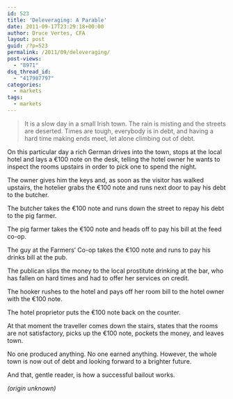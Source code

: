 ```yaml
---
id: 523
title: 'Deleveraging: A Parable'
date: 2011-09-17T23:29:18+00:00
author: Druce Vertes, CFA
layout: post
guid: /?p=523
permalink: /2011/09/deleveraging/
post-views:
  - "8971"
dsq_thread_id:
  - "417987797"
categories:
  - markets
tags:
  - markets
---
```

> It is a slow day in a small Irish town. The rain is misting and the streets are deserted. Times are tough, everybody is in debt, and having a hard time making ends meet, let alone climbing out of debt.
<!--more-->
On this particular day a rich German drives into the town, stops at the local hotel and lays a €100 note on the desk, telling the hotel owner he wants to inspect the rooms upstairs in order to pick one to spend the night.

The owner gives him the keys and, as soon as the visitor has walked upstairs, the hotelier grabs the €100 note and runs next door to pay his debt to the butcher.

The butcher takes the €100 note and runs down the street to repay his debt to the pig farmer.

The pig farmer takes the €100 note and heads off to pay his bill at the feed co-op.

The guy at the Farmers’ Co-op takes the €100 note and runs to pay his drinks bill at the pub.

The publican slips the money to the local prostitute drinking at the bar, who has fallen on hard times and had to offer her services on credit.

The hooker rushes to the hotel and pays off her room bill to the hotel owner with the €100 note.

The hotel proprietor puts the €100 note back on the counter.

At that moment the traveller comes down the stairs, states that the rooms are not satisfactory, picks up the €100 note, pockets the money, and leaves town.

No one produced anything. No one earned anything. However, the whole town is now out of debt and looking forward to a brighter future.

And that, gentle reader, is how a successful bailout works.

_(origin unknown)_

&nbsp;
